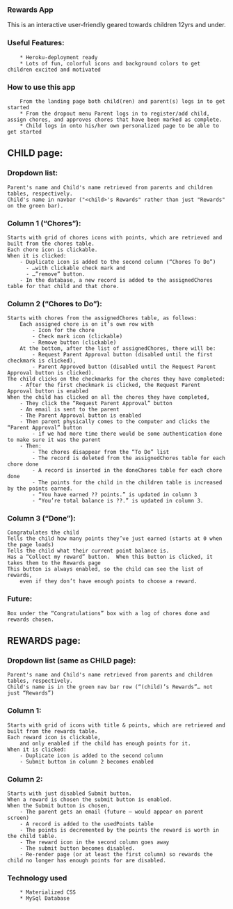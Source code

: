 ### Rewards App

This is an interactive user-friendly geared towards children 12yrs and under.

### Useful Features:
        * Heroku-deployment ready
        * Lots of fun, colorful icons and background colors to get children excited and motivated

### How to use this app
        From the landing page both child(ren) and parent(s) logs in to get started
        * From the dropout menu Parent logs in to register/add child, assign chores, and approves chores that have been marked as complete.
        * Child logs in onto his/her own personalized page to be able to get started
        

## CHILD page:

### Dropdown list:
    Parent's name and Child's name retrieved from parents and children tables, respectively.
    Child's name in navbar ("<child>'s Rewards" rather than just "Rewards" on the green bar).

### Column 1 (“Chores”):
    Starts with grid of chores icons with points, which are retrieved and built from the chores table.
    Each chore icon is clickable.
    When it is clicked:
        - Duplicate icon is added to the second column (“Chores To Do”)
          - …with clickable check mark and
          - …”remove” button.
        - In the database, a new record is added to the assignedChores table for that child and that chore.

### Column 2 (“Chores to Do”):
    Starts with chores from the assignedChores table, as follows:
        Each assigned chore is on it’s own row with
            - Icon for the chore
            - Check mark icon (clickable)
            - Remove button (clickable)
        At the bottom, after the list of assignedChores, there will be:
            - Request Parent Approval button (disabled until the first checkmark is clicked),
            - Parent Approved button (disabled until the Request Parent Approval button is clicked).
    The child clicks on the checkmarks for the chores they have completed:
	    - After the first checkmark is clicked, the Request Parent Approval button is enabled
    When the child has clicked on all the chores they have completed, 
        - They click the “Request Parent Approval” button
	    - An email is sent to the parent
	    - The Parent Approval button is enabled
        - Then parent physically comes to the computer and clicks the “Parent Approval” button
	        - if we had more time there would be some authentication done to make sure it was the parent
        - Then:
            - The chores disappear from the “To Do” list
            - The record is deleted from the assignedChores table for each chore done
            - A record is inserted in the doneChores table for each chore done
            - The points for the child in the children table is increased by the points earned.
            - “You have earned ?? points.” is updated in column 3
            - “You’re total balance is ??.” is updated in column 3.




### Column 3 (“Done”):
    Congratulates the child
    Tells the child how many points they’ve just earned (starts at 0 when the page loads)
    Tells the child what their current point balance is.
    Has a “Collect my reward” button.  When this button is clicked, it takes them to the Rewards page
	This button is always enabled, so the child can see the list of rewards, 
        even if they don’t have enough points to choose a reward.

### Future:
    Box under the “Congratulations” box with a log of chores done and rewards chosen.



## REWARDS page:

### Dropdown list (same as CHILD page):
    Parent's name and Child's name retrieved from parents and children tables, respectively.
    Child's name is in the green nav bar row (“(child)’s Rewards”… not just “Rewards”)

### Column 1:
    Starts with grid of icons with title & points, which are retrieved and built from the rewards table.
    Each reward icon is clickable, 
        and only enabled if the child has enough points for it.
    When it is clicked:
        - Duplicate icon is added to the second column
        - Submit button in column 2 becomes enabled

### Column 2:
    Starts with just disabled Submit button.
    When a reward is chosen the submit button is enabled.
    When the Submit button is chosen,
	    - The parent gets an email (future – would appear on parent screen)
	    - A record is added to the usedPoints table
	    - The points is decremented by the points the reward is worth in the child table.
	    - The reward icon in the second column goes away
    	- The submit button becomes disabled.
    	- Re-render page (or at least the first column) so rewards the child no longer has enough points for are disabled.

### Technology used
        * Materialized CSS
        * MySql Database

